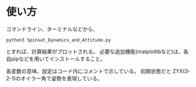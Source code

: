 # 使い方
コマンドライン、ターミナルなどから、
```
python3 Spinsat_Dynamics_and_Attitude.py
```
とすれば、計算結果がプロットされる。
必要な追加機能(matplotlibなど)は、各自pipなどを用いてインストールすること。

各変数の意味、設定はコード内にコメントで示している。
初期状態だと
ZYX(3-2-1)のオイラー角で姿勢を表現している。